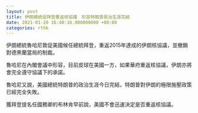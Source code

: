 ```yaml
---
layout: post
title: 伊朗總統促拜登重返核協議　形容特朗普政治生涯完結
date: 2021-01-20 16:40:16.000000000 +08:00
categories: rthk
---
```


伊朗總統魯哈尼敦促美國候任總統拜登，重返2015年達成的伊朗核協議，並撤銷對德黑蘭當局的制裁。

魯哈尼在內閣會議中形容，目前皮球在美國一方，如果華府重返核協議，伊朗亦將會完全遵守協議下的承諾。

魯哈尼又說，美國總統特朗普的政治生涯今日完結，特朗普對伊朗的極限施壓政策已經完全失敗。

獲拜登提名任國務卿的布林肯早前說，美國不會迅速決定是否重返核協議。
